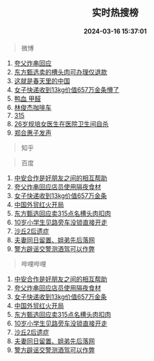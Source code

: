 <div align="center"><h2>实时热搜榜</h2><h4>2024-03-16 15:37:01</h4></div>

> 微博  

1. [夸父炸串回应](https://s.weibo.com/weibo?q=%23%E5%A4%B8%E7%88%B6%E7%82%B8%E4%B8%B2%E5%9B%9E%E5%BA%94%23&t=31&band_rank=1&Refer=top)<br />
2. [东方甄选卖的槽头肉可办理仅退款](https://s.weibo.com/weibo?q=%23%E4%B8%9C%E6%96%B9%E7%94%84%E9%80%89%E5%8D%96%E7%9A%84%E6%A7%BD%E5%A4%B4%E8%82%89%E5%8F%AF%E5%8A%9E%E7%90%86%E4%BB%85%E9%80%80%E6%AC%BE%23&t=31&band_rank=2&Refer=top)<br />
3. [这就是春天里的中国](https://s.weibo.com/weibo?q=%23%E8%BF%99%E5%B0%B1%E6%98%AF%E6%98%A5%E5%A4%A9%E9%87%8C%E7%9A%84%E4%B8%AD%E5%9B%BD%23&t=31&band_rank=3&Refer=top)<br />
4. [女子快递收到13kg价值657万金条懵了](https://s.weibo.com/weibo?q=%23%E5%A5%B3%E5%AD%90%E5%BF%AB%E9%80%92%E6%94%B6%E5%88%B013kg%E4%BB%B7%E5%80%BC657%E4%B8%87%E9%87%91%E6%9D%A1%E6%87%B5%E4%BA%86%23&t=31&band_rank=4&Refer=top)<br />
5. [鸭血 甲醛](https://s.weibo.com/weibo?q=%E9%B8%AD%E8%A1%80%20%E7%94%B2%E9%86%9B&t=31&band_rank=5&Refer=top)<br />
6. [林俊杰咖啡车](https://s.weibo.com/weibo?q=%E6%9E%97%E4%BF%8A%E6%9D%B0%E5%92%96%E5%95%A1%E8%BD%A6&t=31&band_rank=6&Refer=top)<br />
7. [315](https://s.weibo.com/weibo?q=315&t=31&band_rank=7&Refer=top)<br />
8. [26岁规培女医生在医院卫生间自杀](https://s.weibo.com/weibo?q=%2326%E5%B2%81%E8%A7%84%E5%9F%B9%E5%A5%B3%E5%8C%BB%E7%94%9F%E5%9C%A8%E5%8C%BB%E9%99%A2%E5%8D%AB%E7%94%9F%E9%97%B4%E8%87%AA%E6%9D%80%23&t=31&band_rank=8&Refer=top)<br />
9. [郑合惠子发声](https://s.weibo.com/weibo?q=%23%E9%83%91%E5%90%88%E6%83%A0%E5%AD%90%E5%8F%91%E5%A3%B0%23&t=31&band_rank=9&Refer=top)<br />

> 知乎  


> 百度  

1. [中安合作是好朋友之间的相互帮助](https://www.baidu.com/s?wd=%E4%B8%AD%E5%AE%89%E5%90%88%E4%BD%9C%E6%98%AF%E5%A5%BD%E6%9C%8B%E5%8F%8B%E4%B9%8B%E9%97%B4%E7%9A%84%E7%9B%B8%E4%BA%92%E5%B8%AE%E5%8A%A9&sa=fyb_news&rsv_dl=fyb_news)<br />
2. [夸父炸串回应店员使用隔夜食材](https://www.baidu.com/s?wd=%E5%A4%B8%E7%88%B6%E7%82%B8%E4%B8%B2%E5%9B%9E%E5%BA%94%E5%BA%97%E5%91%98%E4%BD%BF%E7%94%A8%E9%9A%94%E5%A4%9C%E9%A3%9F%E6%9D%90&sa=fyb_news&rsv_dl=fyb_news)<br />
3. [女子快递收到13kg价值657万金条](https://www.baidu.com/s?wd=%E5%A5%B3%E5%AD%90%E5%BF%AB%E9%80%92%E6%94%B6%E5%88%B013kg%E4%BB%B7%E5%80%BC657%E4%B8%87%E9%87%91%E6%9D%A1&sa=fyb_news&rsv_dl=fyb_news)<br />
4. [中国外贸红火开局](https://www.baidu.com/s?wd=%E4%B8%AD%E5%9B%BD%E5%A4%96%E8%B4%B8%E7%BA%A2%E7%81%AB%E5%BC%80%E5%B1%80&sa=fyb_news&rsv_dl=fyb_news)<br />
5. [东方甄选回应卖315点名槽头肉扣肉](https://www.baidu.com/s?wd=%E4%B8%9C%E6%96%B9%E7%94%84%E9%80%89%E5%9B%9E%E5%BA%94%E5%8D%96315%E7%82%B9%E5%90%8D%E6%A7%BD%E5%A4%B4%E8%82%89%E6%89%A3%E8%82%89&sa=fyb_news&rsv_dl=fyb_news)<br />
6. [10岁小学生见路旁车没锁直接开走](https://www.baidu.com/s?wd=10%E5%B2%81%E5%B0%8F%E5%AD%A6%E7%94%9F%E8%A7%81%E8%B7%AF%E6%97%81%E8%BD%A6%E6%B2%A1%E9%94%81%E7%9B%B4%E6%8E%A5%E5%BC%80%E8%B5%B0&sa=fyb_news&rsv_dl=fyb_news)<br />
7. [沙丘2后遗症](https://www.baidu.com/s?wd=%E6%B2%99%E4%B8%982%E5%90%8E%E9%81%97%E7%97%87&sa=fyb_news&rsv_dl=fyb_news)<br />
8. [夫妻同日留置、姐弟先后落网](https://www.baidu.com/s?wd=%E5%A4%AB%E5%A6%BB%E5%90%8C%E6%97%A5%E7%95%99%E7%BD%AE%E3%80%81%E5%A7%90%E5%BC%9F%E5%85%88%E5%90%8E%E8%90%BD%E7%BD%91&sa=fyb_news&rsv_dl=fyb_news)<br />
9. [警方辟谣交警测酒驾可以作弊](https://www.baidu.com/s?wd=%E8%AD%A6%E6%96%B9%E8%BE%9F%E8%B0%A3%E4%BA%A4%E8%AD%A6%E6%B5%8B%E9%85%92%E9%A9%BE%E5%8F%AF%E4%BB%A5%E4%BD%9C%E5%BC%8A&sa=fyb_news&rsv_dl=fyb_news)<br />

> 哔哩哔哩  

1. [中安合作是好朋友之间的相互帮助](https://www.baidu.com/s?wd=%E4%B8%AD%E5%AE%89%E5%90%88%E4%BD%9C%E6%98%AF%E5%A5%BD%E6%9C%8B%E5%8F%8B%E4%B9%8B%E9%97%B4%E7%9A%84%E7%9B%B8%E4%BA%92%E5%B8%AE%E5%8A%A9&sa=fyb_news&rsv_dl=fyb_news)<br />
2. [夸父炸串回应店员使用隔夜食材](https://www.baidu.com/s?wd=%E5%A4%B8%E7%88%B6%E7%82%B8%E4%B8%B2%E5%9B%9E%E5%BA%94%E5%BA%97%E5%91%98%E4%BD%BF%E7%94%A8%E9%9A%94%E5%A4%9C%E9%A3%9F%E6%9D%90&sa=fyb_news&rsv_dl=fyb_news)<br />
3. [女子快递收到13kg价值657万金条](https://www.baidu.com/s?wd=%E5%A5%B3%E5%AD%90%E5%BF%AB%E9%80%92%E6%94%B6%E5%88%B013kg%E4%BB%B7%E5%80%BC657%E4%B8%87%E9%87%91%E6%9D%A1&sa=fyb_news&rsv_dl=fyb_news)<br />
4. [中国外贸红火开局](https://www.baidu.com/s?wd=%E4%B8%AD%E5%9B%BD%E5%A4%96%E8%B4%B8%E7%BA%A2%E7%81%AB%E5%BC%80%E5%B1%80&sa=fyb_news&rsv_dl=fyb_news)<br />
5. [东方甄选回应卖315点名槽头肉扣肉](https://www.baidu.com/s?wd=%E4%B8%9C%E6%96%B9%E7%94%84%E9%80%89%E5%9B%9E%E5%BA%94%E5%8D%96315%E7%82%B9%E5%90%8D%E6%A7%BD%E5%A4%B4%E8%82%89%E6%89%A3%E8%82%89&sa=fyb_news&rsv_dl=fyb_news)<br />
6. [10岁小学生见路旁车没锁直接开走](https://www.baidu.com/s?wd=10%E5%B2%81%E5%B0%8F%E5%AD%A6%E7%94%9F%E8%A7%81%E8%B7%AF%E6%97%81%E8%BD%A6%E6%B2%A1%E9%94%81%E7%9B%B4%E6%8E%A5%E5%BC%80%E8%B5%B0&sa=fyb_news&rsv_dl=fyb_news)<br />
7. [沙丘2后遗症](https://www.baidu.com/s?wd=%E6%B2%99%E4%B8%982%E5%90%8E%E9%81%97%E7%97%87&sa=fyb_news&rsv_dl=fyb_news)<br />
8. [夫妻同日留置、姐弟先后落网](https://www.baidu.com/s?wd=%E5%A4%AB%E5%A6%BB%E5%90%8C%E6%97%A5%E7%95%99%E7%BD%AE%E3%80%81%E5%A7%90%E5%BC%9F%E5%85%88%E5%90%8E%E8%90%BD%E7%BD%91&sa=fyb_news&rsv_dl=fyb_news)<br />
9. [警方辟谣交警测酒驾可以作弊](https://www.baidu.com/s?wd=%E8%AD%A6%E6%96%B9%E8%BE%9F%E8%B0%A3%E4%BA%A4%E8%AD%A6%E6%B5%8B%E9%85%92%E9%A9%BE%E5%8F%AF%E4%BB%A5%E4%BD%9C%E5%BC%8A&sa=fyb_news&rsv_dl=fyb_news)<br />
